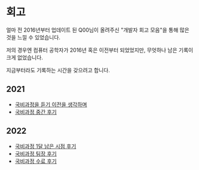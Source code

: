 # 회고

얼마 전 2016년부터 업데이트 된 Q00님이 올려주신 "개발자 회고 모음"을 통해 많은 것을 느낄 수 있었습니다.

저의 경우엔 컴퓨터 공학자가 2016년 혹은 이전부터 되었었지만, 무엇하나 남은 기록이 크게 없었습니다.

지금부터라도 기록하는 시간을 갖으려고 합니다.

## 2021

- [국비과정을 듣기 이전을 생각하며](https://velog.io/@robolab1902/%EA%B5%AD%EB%B9%84%EA%B3%BC%EC%A0%95%EC%9D%84-%EB%93%A3%EA%B8%B0-%EC%9D%B4%EC%A0%84%EC%9D%84-%EC%83%9D%EA%B0%81%ED%95%98%EB%A9%B0)
- [국비과정 중간 후기](https://velog.io/@robolab1902/%EA%B5%AD%EB%B9%84%EA%B3%BC%EC%A0%95-%EC%A4%91%EA%B0%84-%ED%9B%84%EA%B8%B0)

## 2022

- [국비과정 1달 남은 시점 후기](https://velog.io/@robolab1902/%EA%B5%AD%EB%B9%84%EA%B3%BC%EC%A0%95-1%EB%8B%AC-%EB%82%A8%EC%9D%80-%EC%8B%9C%EC%A0%90-%ED%9B%84%EA%B8%B0)
- [국비과정 팀장 후기](https://velog.io/@robolab1902/%EA%B5%AD%EB%B9%84%EA%B3%BC%EC%A0%95-%ED%8C%80%EC%9E%A5-%ED%9B%84%EA%B8%B0)
- [국비과정 수료 후기](https://velog.io/@robolab1902/%EA%B5%AD%EB%B9%84%EA%B3%BC%EC%A0%95-%EC%88%98%EB%A3%8C-%ED%9B%84%EA%B8%B0)